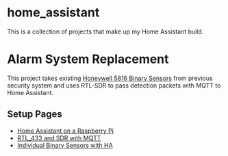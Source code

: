# home_assistant
This is a collection of projects that make up my Home Assistant build.



# Alarm System Replacement
This project takes existing [Honeywell 5816 Binary Sensors](https://brinkshome.com/help-center/articles/105-Honeywell-5816-Door-Window-Sensor-Guide) from previous security system and uses RTL-SDR to pass detection packets with MQTT to Home Assistant.

## Setup Pages
  - [Home Assistant on a Raspberry Pi](/ha_os_raspberry_pi.md)
  - [RTL_433 and SDR with MQTT](/rtl_433_sdr_build.md)
  - [Individual Binary Sensors with HA](/mqtt_binary_sensors.md)
